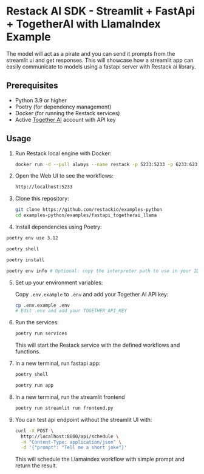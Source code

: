 # Restack AI SDK - Streamlit + FastApi + TogetherAI with LlamaIndex Example

The model will act as a pirate and you can send it prompts from the streamlit ui and get responses. This will showcase how a streamlit app can easily communicate to models using a fastapi server with Restack ai library.

## Prerequisites

- Python 3.9 or higher
- Poetry (for dependency management)
- Docker (for running the Restack services)
- Active [Together AI](https://together.ai) account with API key

## Usage

1. Run Restack local engine with Docker:

   ```bash
   docker run -d --pull always --name restack -p 5233:5233 -p 6233:6233 -p 7233:7233 ghcr.io/restackio/restack:main
   ```

2. Open the Web UI to see the workflows:

   ```bash
   http://localhost:5233
   ```

3. Clone this repository:

   ```bash
   git clone https://github.com/restackio/examples-python
   cd examples-python/examples/fastapi_togetherai_llama
   ```

4. Install dependencies using Poetry:

```bash
poetry env use 3.12
```

```bash
poetry shell
```

```bash
poetry install
```

```bash
poetry env info # Optional: copy the interpreter path to use in your IDE (e.g. Cursor, VSCode, etc.)
```

5. Set up your environment variables:

   Copy `.env.example` to `.env` and add your Together AI API key:

   ```bash
   cp .env.example .env
   # Edit .env and add your TOGETHER_API_KEY
   ```

6. Run the services:

   ```bash
   poetry run services
   ```

   This will start the Restack service with the defined workflows and functions.

7. In a new terminal, run fastapi app:

   ```bash
   poetry shell
   ```

   ```bash
   poetry run app
   ```

8. In a new terminal, run the streamlit frontend

   ```bash
   poetry run streamlit run frontend.py
   ```

9. You can test api endpoint without the streamlit UI with:

   ```bash
   curl -X POST \
     http://localhost:8000/api/schedule \
     -H "Content-Type: application/json" \
     -d '{"prompt": "Tell me a short joke"}'
   ```

   This will schedule the Llamaindex workflow with simple prompt and return the result.
